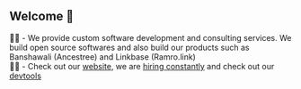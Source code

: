 ## Welcome 👋

<!--

**Here are some ideas to get you started:**

🙋‍♀️ A short introduction - what is your organization all about?
🌈 Contribution guidelines - how can the community get involved?
👩‍💻 Useful resources - where can the community find your docs? Is there anything else the community should know?
🍿 Fun facts - what does your team eat for breakfast?
🧙 Remember, you can do mighty things with the power of [Markdown](https://docs.github.com/github/writing-on-github/getting-started-with-writing-and-formatting-on-github/basic-writing-and-formatting-syntax)
-->
🙋‍♀️ - We provide custom software development and consulting services. We build open source softwares and also build our products such as Banshawali (Ancestree) and Linkbase (Ramro.link)  
👩‍💻 - Check out our [website](https://techgaun.com/), we are [hiring constantly](https://techgaun.com/careers) and check out our [devtools](https://devtools.techgaun.com/)  
